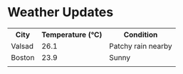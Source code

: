 # Weather Updates

<!-- WEATHER-UPDATE-START -->
<table><tr><th>City</th><th>Temperature (°C)</th><th>Condition</th></tr><tr><td>Valsad</td><td>26.1</td><td>Patchy rain nearby</td></tr><tr><td>Boston</td><td>23.9</td><td>Sunny</td></tr><tr><td></td><td></td><td></td></tr></table>
<!-- WEATHER-UPDATE-END -->
